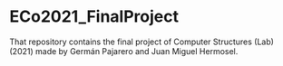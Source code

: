 # ECo2021_FinalProject
That repository contains the final project of Computer Structures (Lab) (2021) made by Germán Pajarero and Juan Miguel Hermosel.
